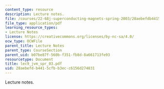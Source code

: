 ```yaml
---
content_type: resource
description: Lecture notes.
file: /courses/22-68j-superconducting-magnets-spring-2003/28aebefdb4415cfbb3ecc6156d274831_lec9_jvm_spr_03.pdf
file_type: application/pdf
learning_resource_types:
- Lecture Notes
license: https://creativecommons.org/licenses/by-nc-sa/4.0/
ocw_type: OCWFile
parent_title: Lecture Notes
parent_type: CourseSection
parent_uid: b07be87f-560b-f351-fb8d-8a661713fe93
resourcetype: Document
title: lec9_jvm_spr_03.pdf
uid: 28aebefd-b441-5cfb-b3ec-c6156d274831
---
```

Lecture notes.